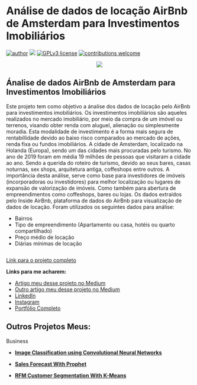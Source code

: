 # Análise de dados de locação AirBnb de Amsterdam para Investimentos Imobiliários
[![author](https://img.shields.io/badge/author-OrlandoDoniniFilho-red.svg)](https://www.linkedin.com/in/orlando-donini-filho-06247174/) [![](https://img.shields.io/badge/python-3.7+-blue.svg)](https://www.python.org/downloads/release/python-365/) [![GPLv3 license](https://img.shields.io/badge/License-GPLv3-blue.svg)](http://perso.crans.org/besson/LICENSE.html) [![contributions welcome](https://img.shields.io/badge/contributions-welcome-brightgreen.svg?style=flat)](https://github.com/orlandodf/portfolio/issues)

<p align="center">
  <img src="https://images.unsplash.com/photo-1584291527935-456e8e2dd734?ixlib=rb-4.0.3&ixid=MnwxMjA3fDB8MHxzZWFyY2h8Mjh8fGRhdGF8ZW58MHx8MHx8&auto=format&fit=crop&w=500&q=60"imagem maneira relacionada ao projeto"height=400px >
</p>

## Ánalise de dados AirBnb de Amsterdam para Investimentos Imobiliários

Este projeto tem como objetivo a ánalise dos dados de locação pelo AirBnb para investimentos imobiliários. Os investimentos imobiliários são aqueles realizados no mercado imobiliário, por meio da compra de um imóvel ou terrenos, visando obter renda com aluguel, alienação ou simplesmente moradia. Esta modalidade de investimento é a forma mais segura de rentabillidade devido ao baixo risco comparados ao mercado de ações, renda fixa ou fundos imobiliários. 
A cidade de Amsterdam, localizado na Holanda (Europa), sendo um das cidades mais procuradas pelo turismo. No ano de 2019 foram em média 19 milhões de pessoas que visitaram a cidade ao ano. Sendo a querida do roteiro de turismo, devido ao seus bares, casas noturnas, sex shops, arquitetura antiga, coffeshops entre outros. 
A importância desta análise, serve como base para investidores de imóveis (incorporadoras ou investidores) para melhor localização ou lugares de expansão de valorização de imóveis. Como também para abertura de empreendimentos como coffeshops, bares ou lojas.
Os dados extraídos pelo Inside AirBnb, plataforma de dados do AirBnb para visualização de dados de locação. Foram utilizados os seguintes dados para análise:
* Bairros
* Tipo de empreendimento (Apartamento ou casa, hotéis ou quarto compartilhado)
* Preço médio de locação
* Diárias mínimas de locação

 

<p align="center">
  <img src=""imagem maneira relacionada ao projeto"height=400px >
</p>

[Link para o projeto completo](https://medium.com/@rafaelnduarte)

**Links para me acharem:**
* [Artigo meu desse projeto no Medium](https://medium.com/@rafaelnduarte)
* [Outro artigo meu desse projeto no Medium](https://medium.com/@rafaelnduarte)
* [LinkedIn](https://www.linkedin.com/in/rafael-n-duarte/)
* [Instagram](https://www.linkedin.com/in/rafael-n-duarte/)
* [Portfólio Completo](https://www.linkedin.com/in/rafael-n-duarte/)




## Outros Projetos Meus:

Business
* **[Image Classification using Convolutional Neural Networks](https://bit.ly/3cdckqJ)**

* **[Sales Forecast With Prophet](https://bit.ly/2wHiD6l)**
 
* **[RFM Customer Segmentation With K-Means](https://bit.ly/2RFTWi2)**
